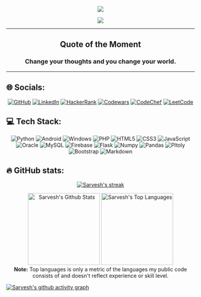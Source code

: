 <!--## 💫 About Me:-->
<p align="center">
  <img src="https://user-images.githubusercontent.com/79782433/195537454-75cb0d98-630c-442f-87aa-196e69b59bb2.svg">
</p>

<p align="center">
  <a href="https://github.com/Sam-Tech-2543/readme-typing-svg"><img src="https://readme-typing-svg.demolab.com/?lines=Full-stack%20Python%20developer!;Experienced%20Web%20Developer!%20;4%2B%20years%20of%20Coding%20Experience!%20;Always%20learning%20new%20things!%20&font=Fira%20Code&center=true&width=440&height=45&color=f75c7e&vCenter=true&size=22&pause=1000"></a>
</p>

---

<h2 align='center'>Quote of the Moment</h2>
<h3 quote align='center'>Change your thoughts and you change your world.</h3 quote>

---

## 🌐 Socials:

<p align="center">
  <a href="https://github.com/Sam-Tech-2543">
  <img src="https://img.shields.io/badge/GitHub-100000?style=for-the-badge&logo=github&logoColor=white" alt="GitHub"></a>
  <a href="https://www.linkedin.com/in/sarvesh-mankar/">
  <img src="https://img.shields.io/badge/linkedin-%230077B5.svg?style=for-the-badge&logo=linkedin&logoColor=white" alt="LinkedIn"></a>
  <a href="https://www.hackerrank.com/mankarsarvesh251/">
  <img src="https://img.shields.io/badge/-Hackerrank-00CC00?style=for-the-badge&logo=HackerRank&logoColor=white" alt="HackerRank"></a>
  <a href="https://www.codewars.com/users/SarveshMankar/">
  <img src="https://img.shields.io/badge/Codewars-CC0000?style=for-the-badge&logo=codewars&logoColor=black" alt="Codewars"></a>
  <a href="https://www.codechef.com/users/mankarsarvesh/">
  <img src="https://img.shields.io/badge/CodeChef-%23964B00.svg?style=for-the-badge&logo=CodeChef&logoColor=white" alt="CodeChef"></a>
  <a href="https://leetcode.com/mankarsarvesh2543/">
  <img src="https://img.shields.io/badge/LeetCode-000000?style=for-the-badge&logo=LeetCode&logoColor=#d16c06" alt="LeetCode"></a>
</p>
  
  
## 💻 Tech Stack:

<p align="center">
    <img src="https://img.shields.io/badge/python-3670A0?style=for-the-badge&logo=python&logoColor=ffdd54" alt="Python">
    <img src="https://img.shields.io/badge/Android-00e600?style=for-the-badge&logo=android&logoColor=white" alt="Android">
    <img src="https://img.shields.io/badge/Windows-33ccff?style=for-the-badge&logo=windows&logoColor=white" alt="Windows">
    <img src="https://img.shields.io/badge/PHP-777BB4?style=for-the-badge&logo=php&logoColor=white" alt="PHP">
    <img src="https://img.shields.io/badge/HTML5-E34F26?style=for-the-badge&logo=html5&logoColor=white" alt="HTML5">
    <img src="https://img.shields.io/badge/CSS3-1572B6?style=for-the-badge&logo=css3&logoColor=white" alt="CSS3">
    <img src="https://img.shields.io/badge/JavaScript-F7DF1E?style=for-the-badge&logo=javascript&logoColor=black" alt="JavaScript">
    <img src="https://img.shields.io/badge/Oracle-F80000?style=for-the-badge&logo=oracle&logoColor=black" alt="Oracle">
    <img src="https://img.shields.io/badge/MySQL-005C84?style=for-the-badge&logo=mysql&logoColor=white" alt="MySQL">
    <img src="https://img.shields.io/badge/firebase-ffff00?style=for-the-badge&logo=firebase&logoColor=black" alt="Firebase">
    <img src="https://img.shields.io/badge/Flask-000000?style=for-the-badge&logo=flask&logoColor=white" alt="Flask">
    <img src="https://img.shields.io/badge/Numpy-777BB4?style=for-the-badge&logo=numpy&logoColor=white" alt="Numpy">
    <img src="https://img.shields.io/badge/Pandas-2C2D72?style=for-the-badge&logo=pandas&logoColor=white" alt="Pandas">
    <img src="https://img.shields.io/badge/Plotly-239120?style=for-the-badge&logo=plotly&logoColor=white" alt="Pltoly">
    <img src="https://img.shields.io/badge/Bootstrap-563D7C?style=for-the-badge&logo=bootstrap&logoColor=white" alt="Bootstrap">
    <img src="https://img.shields.io/badge/Markdown-000000?style=for-the-badge&logo=markdown&logoColor=white" alt="Markdown">
</p>

## 🔥 GitHub stats:

<!-- GitHub Readme Streak Stats -->
<p align="center">
  <a href="https://github.com/Sam-Tech-2543">
    <img title="🔥 Get streak stats for your profile at git.io/streak-stats" alt="Sarvesh's streak" src="https://streak-stats.demolab.com/?user=Sam-Tech-2543&layout=compact&theme=react&hide_border=true&bg_color=1F222E&title_color=F85D7F&icon_color=F8D866"/>
  </a>
</p>

<p align="center">
  <a href="https://github.com/Sam-Tech-2543"><img alt="Sarvesh's Github Stats" src="https://denvercoder1-github-readme-stats.vercel.app/api/?username=Sam-Tech-2543&show_icons=true&include_all_commits=true&count_private=true&theme=react&hide_border=true&bg_color=1F222E&title_color=F85D7F&icon_color=F8D866" height="192px"/></a>
  <a href="https://github.com/Sam-Tech-2543"><img alt="Sarvesh's Top Languages" src="https://github-readme-stats-sigma-five.vercel.app/api/top-langs/?username=Sam-Tech-2543&layout=compact&theme=react&hide_border=true&bg_color=1F222E&title_color=F85D7F&icon_color=F8D866&hide=Jupyter%20Notebook" height="192px"/></a>

  <br/>
  <b>Note:</b> Top languages is only a metric of the languages my public code consists of and doesn't reflect experience or skill level.
</p>


[![Sarvesh's github activity graph](https://github-readme-activity-graph.cyclic.app/graph?username=Sam-Tech-2543&bg_color=1F222E&color=F8D866&line=F85D7F&point=FFFFFF&area=true&hide_border=true)](https://github.com/Sam-Tech-2543/github-readme-activity-graph)

